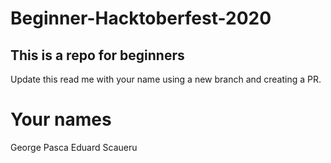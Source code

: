 # Beginner-Hacktoberfest-2020
## This is a repo for beginners

Update this read me with your name using a new branch and creating a PR.

# Your names

George Pasca
Eduard Scaueru
